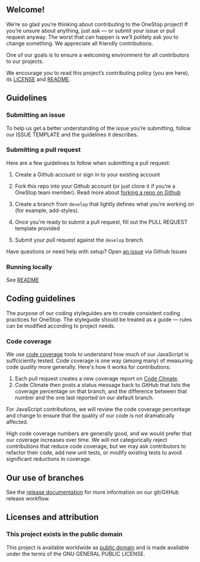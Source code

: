 ## Welcome!

We’re so glad you’re thinking about contributing to the OneStop project! If you’re unsure about anything, just ask — or submit your issue or pull request anyway. The worst that can happen is we’ll politely ask you to change something. We appreciate all friendly contributions.

One of our goals is to ensure a welcoming environment for all contributors to our projects.

We encourage you to read this project’s contributing policy (you are here), its
[LICENSE][license] and [README][readme].


## Guidelines

### Submitting an issue

To help us get a better understanding of the issue you’re submitting, follow our
ISSUE TEMPLATE and the guidelines it describes.

### Submitting a pull request

Here are a few guidelines to follow when submitting a pull request:

1. Create a Github account or sign in to your existing account
1. Fork this repo into your Github account (or just clone it if you’re a OneStop team member). Read more about [forking a repo on Github][github fork]

1. Create a branch from `develop` that lightly defines what you’re working on (for example, add-styles).
1. Once you’re ready to submit a pull request, fill out the PULL REQUEST template provided
1. Submit your pull request against the `develop` branch

Have questions or need help with setup? Open [an issue][github issues] via Github Issues

### Running locally

See [README][readme]

## Coding guidelines

The purpose of our coding styleguides are to create consistent coding practices
for OneStop. The styleguide should be treated as a guide — rules can be modified
according to project needs.

### Code coverage

We use [code coverage][code coverage] tools to understand how much of our JavaScript is suffciciently tested. Code coverage is one way (among many) of measuring code _quality_ more generally. Here's how it works for contributions:

1. Each pull request creates a new coverage report on [Code Climate][code climate].
1. Code Climate then posts a status message back to GitHub that lists the coverage percentage on that branch, and the difference between that number and the one last reported on our default branch.

For JavaScript contributions, we will review the code coverage percentage and change to ensure that the quality of our code is not dramatically affected.

High code coverage numbers are generally good, and we would prefer that our coverage increases over time. We will not categorically reject contributions that reduce code coverage, but we may ask contributors to refactor their code, add new unit tests, or modify existing tests to avoid significant reductions in coverage.

## Our use of branches

See the [release documentation][release info] for more information on our git/GitHub release workflow.

## Licenses and attribution

### This project exists in the public domain

This project is available worldwide as [public domain][license] and is made
available under the terms of the GNU GENERAL PUBLIC LICENSE.


[license]: https://github.com/cires-ncei/onestop/license.txt
[readme]: https://github.com/cires-ncei/onestop/readme.md
[github fork]: https://help.github.com/articles/fork-a-repo/
[github issues]: https://github.com/cires-ncei/onestop/issues
[code coverage]: https://en.wikipedia.org/wiki/Code_coverage
[code climate]: https://codeclimate.com/
[release info]: readme.md#release-process
